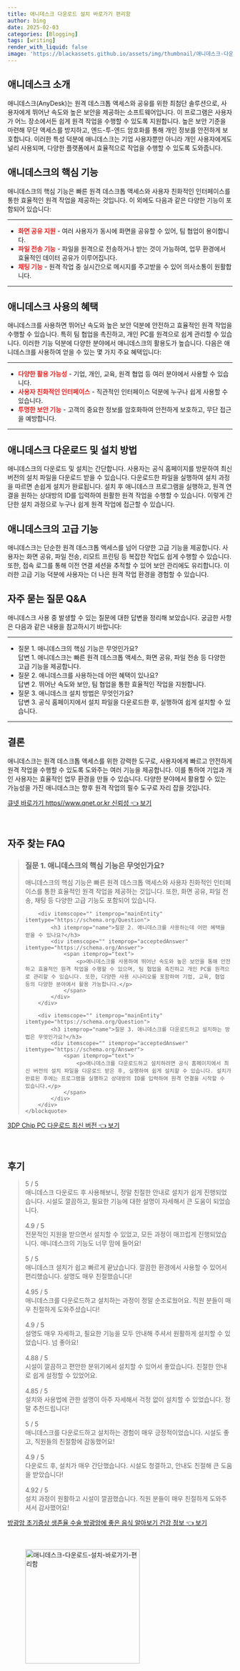 ```yaml
---
title: 애니데스크 다운로드 설치 바로가기 편리함
author: bing
date: 2025-02-03
categories: [Blogging]
tags: [writing]
render_with_liquid: false
image: 'https://blackassets.github.io/assets/img/thumbnail/애니데스크-다운로드-설치-바로가기-편리함.webp'
---
```



<h2 id='애니데스크소개'>애니데스크 소개</h2>

<p>애니데스크(AnyDesk)는 원격 데스크톱 액세스와 공유를 위한 최첨단 솔루션으로, 사용자에게 뛰어난 속도와 높은 보안을 제공하는 소프트웨어입니다. 이 프로그램은 사용자가 어느 장소에서든 쉽게 원격 작업을 수행할 수 있도록 지원합니다. 높은 보안 기준을 마련해 무단 액세스를 방지하고, 엔드-투-엔드 암호화를 통해 개인 정보를 안전하게 보호합니다. 이러한 특성 덕분에 애니데스크는 기업 사용자뿐만 아니라 개인 사용자에게도 널리 사용되며, 다양한 플랫폼에서 효율적으로 작업을 수행할 수 있도록 도와줍니다.</p>

<h2 id='핵심기능'>애니데스크의 핵심 기능</h2>

<p>애니데스크의 핵심 기능은 빠른 원격 데스크톱 액세스와 사용자 친화적인 인터페이스를 통한 효율적인 원격 작업을 제공하는 것입니다. 이 외에도 다음과 같은 다양한 기능이 포함되어 있습니다:</p>

<hr />

<ul>
    <li><b><span style="color: #ee2323;">화면 공유 지원</span></b> - 여러 사용자가 동시에 화면을 공유할 수 있어, 팀 협업이 용이합니다.</li>
    <li><b><span style="color: #ee2323;">파일 전송 기능</span></b> - 파일을 원격으로 전송하거나 받는 것이 가능하여, 업무 환경에서 효율적인 데이터 공유가 이루어집니다.</li>
    <li><b><span style="color: #ee2323;">채팅 기능</span></b> - 원격 작업 중 실시간으로 메시지를 주고받을 수 있어 의사소통이 원활합니다.</li>
</ul>

<hr />

<h2 id='혜택'>애니데스크 사용의 혜택</h2>

<p>애니데스크를 사용하면 뛰어난 속도와 높은 보안 덕분에 안전하고 효율적인 원격 작업을 수행할 수 있습니다. 특히 팀 협업을 촉진하고, 개인 PC를 원격으로 쉽게 관리할 수 있습니다. 이러한 기능 덕분에 다양한 분야에서 애니데스크의 활용도가 높습니다. 다음은 애니데스크를 사용하여 얻을 수 있는 몇 가지 주요 혜택입니다:</p>

<hr />

<ul>
    <li><b><span style="color: #ee2323;">다양한 활용 가능성</span></b> - 기업, 개인, 교육, 원격 협업 등 여러 분야에서 사용할 수 있습니다.</li>
    <li><b><span style="color: #ee2323;">사용자 친화적인 인터페이스</span></b> - 직관적인 인터페이스 덕분에 누구나 쉽게 사용할 수 있습니다.</li>
    <li><b><span style="color: #ee2323;">투명한 보안 기능</span></b> - 고객의 중요한 정보를 암호화하여 안전하게 보호하고, 무단 접근을 예방합니다.</li>
</ul>

<hr />

<h2 id='다운로드_설치'>애니데스크 다운로드 및 설치 방법</h2>

<p>애니데스크의 다운로드 및 설치는 간단합니다. 사용자는 공식 홈페이지를 방문하여 최신 버전의 설치 파일을 다운로드 받을 수 있습니다. 다운로드한 파일을 실행하여 설치 과정을 따르면 손쉽게 설치가 완료됩니다. 설치 후 애니데스크 프로그램을 실행하고, 원격 연결을 원하는 상대방의 ID를 입력하여 원활한 원격 작업을 수행할 수 있습니다. 이렇게 간단한 설치 과정으로 누구나 쉽게 원격 작업에 접근할 수 있습니다.</p>

<h2 id='고급기능'>애니데스크의 고급 기능</h2>

<p>애니데스크는 단순한 원격 데스크톱 액세스를 넘어 다양한 고급 기능을 제공합니다. 사용자는 화면 공유, 파일 전송, 리모트 프린팅 등 복잡한 작업도 쉽게 수행할 수 있습니다. 또한, 접속 로그를 통해 이전 연결 세션을 추적할 수 있어 보안 관리에도 유리합니다. 이러한 고급 기능 덕분에 사용자는 더 나은 원격 작업 환경을 경험할 수 있습니다.</p>

<h2 id='자주묻는질문'>자주 묻는 질문 Q&A</h2>

<p>애니데스크 사용 중 발생할 수 있는 질문에 대한 답변을 정리해 보았습니다. 궁금한 사항은 다음과 같은 내용을 참고하시기 바랍니다:</p>

<hr />

<ul>
    <li>질문 1. 애니데스크의 핵심 기능은 무엇인가요? <br />답변 1. 애니데스크는 빠른 원격 데스크톱 액세스, 화면 공유, 파일 전송 등 다양한 고급 기능을 제공합니다.</li>
    <li>질문 2. 애니데스크를 사용하는데 어떤 혜택이 있나요? <br />답변 2. 뛰어난 속도와 보안, 팀 협업을 통한 효율적인 작업을 지원합니다.</li>
    <li>질문 3. 애니데스크 설치 방법은 무엇인가요? <br />답변 3. 공식 홈페이지에서 설치 파일을 다운로드한 후, 실행하여 쉽게 설치할 수 있습니다.</li>
</ul>

<hr />

<h2 id='결론'>결론</h2>

<p>애니데스크는 원격 데스크톱 액세스를 위한 강력한 도구로, 사용자에게 빠르고 안전하게 원격 작업을 수행할 수 있도록 도와주는 여러 기능을 제공합니다. 이를 통하여 기업과 개인 사용자는 효율적인 업무 환경을 만들 수 있습니다. 다양한 분야에서 활용할 수 있는 가능성을 가진 애니데스크는 향후 원격 작업의 필수 도구로 자리 잡을 것입니다.</p>


<p><a class="click-button" title="큐넷 바로가기 https//www.qnet.or.kr 신뢰성" href="https://blackassets.github.io/posts/%ED%81%90%EB%84%B7-%EB%B0%94%EB%A1%9C%EA%B0%80%EA%B8%B0-httpswww.qnet.or.kr-%EC%8B%A0%EB%A2%B0%EC%84%B1/" rel="dofollow">큐넷 바로가기 https//www.qnet.or.kr 신뢰성 👈 보기</a></p><br>
<h2 id='자주_찾는_FAQ'>자주 찾는 FAQ</h2>
<div itemscope="" itemtype="https://schema.org/FAQPage"> 
    <blockquote> 
        <div itemscope="" itemprop="mainEntity" itemtype="https://schema.org/Question"> 
            <h3 itemprop="name">질문 1. 애니데스크의 핵심 기능은 무엇인가요?</h3> 
            <div itemscope="" itemprop="acceptedAnswer" itemtype="https://schema.org/Answer"> 
                <span itemprop="text"> 
                    <p>애니데스크의 핵심 기능은 빠른 원격 데스크톱 액세스와 사용자 친화적인 인터페이스를 통한 효율적인 원격 작업을 제공하는 것입니다. 또한, 화면 공유, 파일 전송, 채팅 등 다양한 고급 기능도 포함되어 있습니다.</p> 
                </span> 
            </div> 
        </div> 

        <div itemscope="" itemprop="mainEntity" itemtype="https://schema.org/Question"> 
            <h3 itemprop="name">질문 2. 애니데스크를 사용하는데 어떤 혜택을 얻을 수 있나요?</h3> 
            <div itemscope="" itemprop="acceptedAnswer" itemtype="https://schema.org/Answer"> 
                <span itemprop="text"> 
                    <p>애니데스크를 사용하여 뛰어난 속도와 높은 보안을 통해 안전하고 효율적인 원격 작업을 수행할 수 있으며, 팀 협업을 촉진하고 개인 PC를 원격으로 관리할 수 있습니다. 또한, 다양한 사용 시나리오를 포함하여 기업, 교육, 협업 등의 다양한 분야에서 활용 가능합니다.</p> 
                </span> 
            </div> 
        </div> 

        <div itemscope="" itemprop="mainEntity" itemtype="https://schema.org/Question"> 
            <h3 itemprop="name">질문 3. 애니데스크를 다운로드하고 설치하는 방법은 무엇인가요?</h3> 
            <div itemscope="" itemprop="acceptedAnswer" itemtype="https://schema.org/Answer"> 
                <span itemprop="text"> 
                    <p>애니데스크를 다운로드하고 설치하려면 공식 홈페이지에서 최신 버전의 설치 파일을 다운로드 받은 후, 실행하여 쉽게 설치할 수 있습니다. 설치가 완료된 후에는 프로그램을 실행하고 상대방의 ID를 입력하여 원격 연결을 시작할 수 있습니다.</p> 
                </span> 
            </div> 
        </div> 
    </blockquote> 
</div>
<p><a class="click-button" title="3DP Chip PC 다운로드 최신 버전" href="https://blackassets.github.io/posts/3DP-Chip-PC-%EB%8B%A4%EC%9A%B4%EB%A1%9C%EB%93%9C-%EC%B5%9C%EC%8B%A0-%EB%B2%84%EC%A0%84/" rel="dofollow">3DP Chip PC 다운로드 최신 버전 👈 보기</a></p><br>
<h2 id='후기'>후기</h2>
<div itemscope itemtype="https://schema.org/Product">
  <blockquote>
  <div itemprop="review" itemscope itemtype="https://schema.org/Review">
      <div itemprop="reviewRating" itemscope itemtype="https://schema.org/Rating"> <span itemprop="ratingValue">5</span> / <span itemprop="bestRating">5</span> </div>
      <span itemprop="reviewBody">애니데스크 다운로드 후 사용해보니, 정말 친절한 안내로 설치가 쉽게 진행되었습니다. 시설도 깔끔하고, 필요한 기능에 대한 설명이 자세해서 큰 도움이 되었습니다.</span>
  </div>
  <br>
  <div itemprop="review" itemscope itemtype="https://schema.org/Review">
      <div itemprop="reviewRating" itemscope itemtype="https://schema.org/Rating"> <span itemprop="ratingValue">4.9</span> / <span itemprop="bestRating">5</span> </div>
      <span itemprop="reviewBody">전문적인 지원을 받으면서 설치할 수 있었고, 모든 과정이 매끄럽게 진행되었습니다. 애니데스크의 기능도 너무 맘에 들어요!</span>
  </div>
  <br>
  <div itemprop="review" itemscope itemtype="https://schema.org/Review">
      <div itemprop="reviewRating" itemscope itemtype="https://schema.org/Rating"> <span itemprop="ratingValue">5</span> / <span itemprop="bestRating">5</span> </div>
      <span itemprop="reviewBody">애니데스크 설치가 쉽고 빠르게 끝났습니다. 깔끔한 환경에서 사용할 수 있어서 편리했습니다. 설명도 매우 친절했습니다!</span>
  </div>
  <br>
  <div itemprop="review" itemscope itemtype="https://schema.org/Review">
      <div itemprop="reviewRating" itemscope itemtype="https://schema.org/Rating"> <span itemprop="ratingValue">4.95</span> / <span itemprop="bestRating">5</span> </div>
      <span itemprop="reviewBody">애니데스크를 다운로드하고 설치하는 과정이 정말 순조로웠어요. 직원 분들이 매우 친절하게 도와주셨습니다!</span>
  </div>
  <br>
  <div itemprop="review" itemscope itemtype="https://schema.org/Review">
      <div itemprop="reviewRating" itemscope itemtype="https://schema.org/Rating"> <span itemprop="ratingValue">4.9</span> / <span itemprop="bestRating">5</span> </div>
      <span itemprop="reviewBody">설명도 매우 자세하고, 필요한 기능을 모두 안내해 주셔서 원활하게 설치할 수 있었습니다. 넘 좋아요!</span>
  </div>
  <br>
  <div itemprop="review" itemscope itemtype="https://schema.org/Review">
      <div itemprop="reviewRating" itemscope itemtype="https://schema.org/Rating"> <span itemprop="ratingValue">4.88</span> / <span itemprop="bestRating">5</span> </div>
      <span itemprop="reviewBody">시설이 깔끔하고 편안한 분위기에서 설치할 수 있어서 좋았습니다. 친절한 안내로 쉽게 설정할 수 있었어요.</span>
  </div>
  <br>
  <div itemprop="review" itemscope itemtype="https://schema.org/Review">
      <div itemprop="reviewRating" itemscope itemtype="https://schema.org/Rating"> <span itemprop="ratingValue">4.85</span> / <span itemprop="bestRating">5</span> </div>
      <span itemprop="reviewBody">설치와 사용법에 관한 설명이 아주 자세해서 걱정 없이 설치할 수 있었습니다. 정말 추천드립니다!</span>
  </div>
  <br>
  <div itemprop="review" itemscope itemtype="https://schema.org/Review">
      <div itemprop="reviewRating" itemscope itemtype="https://schema.org/Rating"> <span itemprop="ratingValue">5</span> / <span itemprop="bestRating">5</span> </div>
      <span itemprop="reviewBody">애니데스크를 다운로드하고 설치하는 경험이 매우 긍정적이었습니다. 시설도 좋고, 직원들의 친절함에 감동했어요!</span>
  </div>
  <br>
  <div itemprop="review" itemscope itemtype="https://schema.org/Review">
      <div itemprop="reviewRating" itemscope itemtype="https://schema.org/Rating"> <span itemprop="ratingValue">4.9</span> / <span itemprop="bestRating">5</span> </div>
      <span itemprop="reviewBody">다운로드 후, 설치가 매우 간단했습니다. 시설도 청결하고, 안내도 친절해 큰 도움을 받았습니다!</span>
  </div>
  <br>
  <div itemprop="review" itemscope itemtype="https://schema.org/Review">
      <div itemprop="reviewRating" itemscope itemtype="https://schema.org/Rating"> <span itemprop="ratingValue">4.92</span> / <span itemprop="bestRating">5</span> </div>
      <span itemprop="reviewBody">설치 과정이 원활하고 시설이 깔끔했습니다. 직원 분들이 매우 친절하게 도와주셔서 감사했어요!</span>
  </div>
  </blockquote>
</div>
<p><a class="click-button" title="방광암 초기증상 생존율 수술 방광암에 좋은 음식 알아보기 건강 정보" href="https://blackassets.github.io/posts/%EB%B0%A9%EA%B4%91%EC%95%94-%EC%B4%88%EA%B8%B0%EC%A6%9D%EC%83%81-%EC%83%9D%EC%A1%B4%EC%9C%A8-%EC%88%98%EC%88%A0-%EB%B0%A9%EA%B4%91%EC%95%94%EC%97%90-%EC%A2%8B%EC%9D%80-%EC%9D%8C%EC%8B%9D-%EC%95%8C%EC%95%84%EB%B3%B4%EA%B8%B0-%EA%B1%B4%EA%B0%95-%EC%A0%95%EB%B3%B4/" rel="dofollow">방광암 초기증상 생존율 수술 방광암에 좋은 음식 알아보기 건강 정보 👈 보기</a></p><br>
<figure class="image"><img src="https://blackassets.github.io/assets/img/thumbnail/애니데스크-다운로드-설치-바로가기-편리함.webp" alt="애니데스크-다운로드-설치-바로가기-편리함" width="256" height="256"></figure>